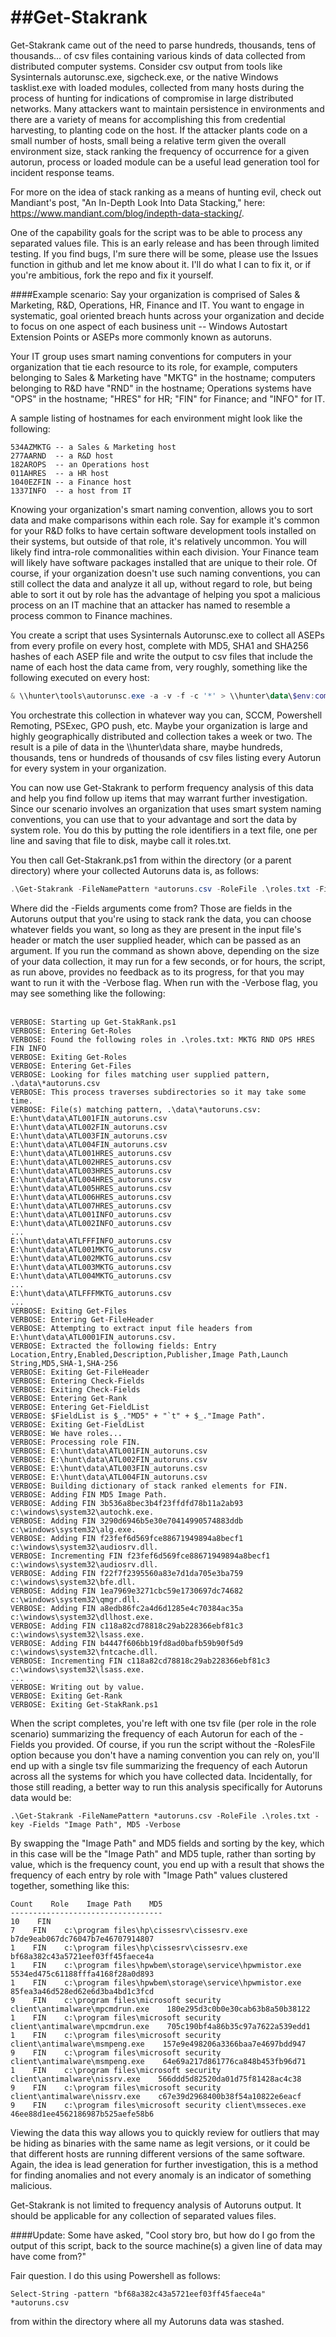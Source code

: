 ##Get-Stakrank
=============
Get-Stakrank came out of the need to parse hundreds, thousands, tens of thousands... of csv files containing various kinds of data collected from distributed computer systems. Consider csv output from tools like Sysinternals autorunsc.exe, sigcheck.exe, or the native Windows tasklist.exe with loaded modules, collected from many hosts during the process of hunting for indications of compromise in large distributed networks. Many attackers want to maintain persistence in environments and there are a variety of means for accomplishing this from credential harvesting, to planting code on the host. If the attacker plants code on a small number of hosts, small being a relative term given the overall environment size, stack ranking the frequency of occurrence for a given autorun, process or loaded module can be a useful lead generation tool for incident response teams.

For more on the idea of stack ranking as a means of hunting evil, check out Mandiant's post, "An In-Depth Look Into Data Stacking," here: https://www.mandiant.com/blog/indepth-data-stacking/.

One of the capability goals for the script was to be able to process any separated values file. This is an early release and has been through limited testing. If you find bugs, I'm sure there will be some, please use the Issues function in github and let me know about it. I'll do what I can to fix it, or if you're ambitious, fork the repo and fix it yourself.

####Example scenario:
Say your organization is comprised of Sales &amp; Marketing, R&amp;D, Operations, HR, Finance and IT. You want to engage in systematic, goal oriented breach hunts across your organization and decide to focus on one aspect of each business unit -- Windows Autostart Extension Points or ASEPs more commonly known as autoruns.

Your IT group uses smart naming conventions for computers in your organization that tie each resource to its role, for example, computers belonging to Sales &amp; Marketing have "MKTG" in the hostname; computers belonging to R&amp;D have "RND" in the hostname; Operations systems have "OPS" in the hostname; "HRES" for HR; "FIN" for Finance; and "INFO" for IT.

A sample listing of hostnames for each environment might look like the following:<br />
```
534AZMKTG -- a Sales & Marketing host
277AARND  -- a R&D host
182AROPS  -- an Operations host
011AHRES  -- a HR host
1040EZFIN -- a Finance host
1337INFO  -- a host from IT
```
Knowing your organization's smart naming convention, allows you to sort data and make comparisons within each role. Say for example it's common for your R&amp;D folks to have certain software development tools installed on their systems, but outside of that role, it's relatively uncommon. You will likely find intra-role commonalities within each division. Your Finance team will likely have software packages installed that are unique to their role. Of course, if your organization doesn't use such naming conventions, you can still collect the data and analyze it all up, without regard to role, but being able to sort it out by role has the advantage of helping you spot a malicious process on an IT machine that an attacker has named to resemble a process common to Finance machines.

You create a script that uses Sysinternals Autorunsc.exe to collect all ASEPs from every profile on every host, complete with MD5, SHA1 and SHA256 hashes of each ASEP file and write the output to csv files that include the name of each host the data came from, very roughly, something like the following executed on every host:<br />
```Powershell
& \\hunter\tools\autorunsc.exe -a -v -f -c '*' > \\hunter\data\$env:computername.autoruns.csv
```
You orchestrate this collection in whatever way you can, SCCM, Powershell Remoting, PSExec, GPO push, etc. Maybe your organization is large and highly geographically distributed and collection takes a week or two. The result is a pile of data in the \\\hunter\data share, maybe hundreds, thousands, tens or hundreds of thousands of csv files listing every Autorun for every system in your organization.

You can now use Get-Stakrank to perform frequency analysis of this data and help you find follow up items that may warrant further investigation. Since our scenario involves an organization that uses smart system naming conventions, you can use that to your advantage and sort the data by system role. You do this by putting the role identifiers in a text file, one per line and saving that file to disk, maybe call it roles.txt.

You then call Get-Stakrank.ps1 from within the directory (or a parent directory) where your collected Autoruns data is, as follows:<br />
```Powershell
.\Get-Stakrank -FileNamePattern *autoruns.csv -RoleFile .\roles.txt -Fields MD5, "Image Path"
```
Where did the -Fields arguments come from? Those are fields in the Autoruns output that you're using to stack rank the data, you can choose whatever fields you want, so long as they are present in the input file's header or match the user supplied header, which can be passed as an argument. If you run the command as shown above, depending on the size of your data collection, it may run for a few seconds, or for hours, the script, as run above, provides no feedback as to its progress, for that you may want to run it with the -Verbose flag. When run with the -Verbose flag, you may see something like the following:<br />
<br />
```
VERBOSE: Starting up Get-StakRank.ps1
VERBOSE: Entering Get-Roles
VERBOSE: Found the following roles in .\roles.txt: MKTG RND OPS HRES FIN INFO
VERBOSE: Exiting Get-Roles
VERBOSE: Entering Get-Files
VERBOSE: Looking for files matching user supplied pattern, .\data\*autoruns.csv
VERBOSE: This process traverses subdirectories so it may take some time.
VERBOSE: File(s) matching pattern, .\data\*autoruns.csv:
E:\hunt\data\ATL001FIN_autoruns.csv
E:\hunt\data\ATL002FIN_autoruns.csv
E:\hunt\data\ATL003FIN_autoruns.csv
E:\hunt\data\ATL004FIN_autoruns.csv
E:\hunt\data\ATL001HRES_autoruns.csv
E:\hunt\data\ATL002HRES_autoruns.csv
E:\hunt\data\ATL003HRES_autoruns.csv
E:\hunt\data\ATL004HRES_autoruns.csv
E:\hunt\data\ATL005HRES_autoruns.csv
E:\hunt\data\ATL006HRES_autoruns.csv
E:\hunt\data\ATL007HRES_autoruns.csv
E:\hunt\data\ATL001INFO_autoruns.csv
E:\hunt\data\ATL002INFO_autoruns.csv
...
E:\hunt\data\ATLFFFINFO_autoruns.csv
E:\hunt\data\ATL001MKTG_autoruns.csv
E:\hunt\data\ATL002MKTG_autoruns.csv
E:\hunt\data\ATL003MKTG_autoruns.csv
E:\hunt\data\ATL004MKTG_autoruns.csv
...
E:\hunt\data\ATLFFFMKTG_autoruns.csv
...
VERBOSE: Exiting Get-Files
VERBOSE: Entering Get-FileHeader
VERBOSE: Attempting to extract input file headers from E:\hunt\data\ATL0001FIN_autoruns.csv.
VERBOSE: Extracted the following fields: Entry Location,Entry,Enabled,Description,Publisher,Image Path,Launch String,MD5,SHA-1,SHA-256
VERBOSE: Exiting Get-FileHeader
VERBOSE: Entering Check-Fields
VERBOSE: Exiting Check-Fields
VERBOSE: Entering Get-Rank
VERBOSE: Entering Get-FieldList
VERBOSE: $FieldList is $_."MD5" + "`t" + $_."Image Path".
VERBOSE: Exiting Get-FieldList
VERBOSE: We have roles...
VERBOSE: Processing role FIN.
VERBOSE: E:\hunt\data\ATL001FIN_autoruns.csv
VERBOSE: E:\hunt\data\ATL002FIN_autoruns.csv
VERBOSE: E:\hunt\data\ATL003FIN_autoruns.csv
VERBOSE: E:\hunt\data\ATL004FIN_autoruns.csv
VERBOSE: Building dictionary of stack ranked elements for FIN.
VERBOSE: Adding FIN MD5 Image Path.
VERBOSE: Adding FIN 3b536a8bec3b4f23ffdfd78b11a2ab93 c:\windows\system32\autochk.exe.
VERBOSE: Adding FIN 3290d6946b5e30e70414990574883ddb c:\windows\system32\alg.exe.
VERBOSE: Adding FIN f23fef6d569fce88671949894a8becf1 c:\windows\system32\audiosrv.dll.
VERBOSE: Incrementing FIN f23fef6d569fce88671949894a8becf1 c:\windows\system32\audiosrv.dll.
VERBOSE: Adding FIN f22f7f2395560a83e7d1da705e3ba759 c:\windows\system32\bfe.dll.
VERBOSE: Adding FIN 1ea7969e3271cbc59e1730697dc74682 c:\windows\system32\qmgr.dll.
VERBOSE: Adding FIN a8edb86fc2a4d6d1285e4c70384ac35a c:\windows\system32\dllhost.exe.
VERBOSE: Adding FIN c118a82cd78818c29ab228366ebf81c3 c:\windows\system32\lsass.exe.
VERBOSE: Adding FIN b4447f606bb19fd8ad0bafb59b90f5d9 c:\windows\system32\fntcache.dll.
VERBOSE: Incrementing FIN c118a82cd78818c29ab228366ebf81c3 c:\windows\system32\lsass.exe.
...
VERBOSE: Writing out by value.
VERBOSE: Exiting Get-Rank
VERBOSE: Exiting Get-StakRank.ps1
```
When the script completes, you're left with one tsv file (per role in the role scenario) summarizing the frequency of each Autorun for each of the -Fields you provided. Of course, if you run the script without the -RolesFile option because you don't have a naming convention you can rely on, you'll end up with a single tsv file summarizing the frequency of each Autorun across all the systems for which you have collected data. Incidentally, for those still reading, a better way to run this analysis specifically for Autoruns data would be:<br />
```
.\Get-Stakrank -FileNamePattern *autoruns.csv -RoleFile .\roles.txt -key -Fields "Image Path", MD5 -Verbose
```
By swapping the "Image Path" and MD5 fields and sorting by the key, which in this case will be the "Image Path" and MD5 tuple, rather than sorting by value, which is the frequency count, you end up with a result that shows the frequency of each entry by role with "Image Path" values clustered together, something like this:<br />
```
Count    Role    Image Path    MD5
----------------------------------
10    FIN
7    FIN    c:\program files\hp\cissesrv\cissesrv.exe    b7de9eab067dc76047b7e46707914807
1    FIN    c:\program files\hp\cissesrv\cissesrv.exe    bf68a382c43a5721eef03ff45faece4a
1    FIN    c:\program files\hpwbem\storage\service\hpwmistor.exe    5534ed475c61188fffa4168f28a0d893
1    FIN    c:\program files\hpwbem\storage\service\hpwmistor.exe    85fea3a46d528ed62e6d3ba4bd1c3fcd
9    FIN    c:\program files\microsoft security client\antimalware\mpcmdrun.exe    180e295d3c0b0e30cab63b8a50b38122
1    FIN    c:\program files\microsoft security client\antimalware\mpcmdrun.exe    705c190bf4a86b35c97a7622a539edd1
1    FIN    c:\program files\microsoft security client\antimalware\msmpeng.exe    157e9e498206a3366baa7e4697bdd947
9    FIN    c:\program files\microsoft security client\antimalware\msmpeng.exe    64e69a217d861776ca848b453fb96d71
1    FIN    c:\program files\microsoft security client\antimalware\nissrv.exe    566ddd5d82520da01d75f81428ac4c38
9    FIN    c:\program files\microsoft security client\antimalware\nissrv.exe    c67e39d2968400b38f54a10822e6eacf
9    FIN    c:\program files\microsoft security client\msseces.exe    46ee88d1ee4562186987b525aefe58b6
```
Viewing the data this way allows you to quickly review for outliers that may be hiding as binaries with the same name as legit versions, or it could be that different hosts are running different versions of the same software. Again, the idea is lead generation for further investigation, this is a method for finding anomalies and not every anomaly is an indicator of something malicious.

Get-Stakrank is not limited to frequency analysis of Autoruns output. It should be applicable for any collection of separated values files.

####Update:
Some have asked, "Cool story bro, but how do I go from the output of this script, back to the source machine(s) a given line of data may have come from?"

Fair question. I do this using Powershell as follows:
```
Select-String -pattern "bf68a382c43a5721eef03ff45faece4a" *autoruns.csv
```
from within the directory where all my Autoruns data was stashed.